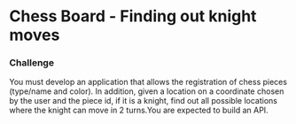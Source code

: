<h1>Chess Board - Finding out knight moves</h1>

<h3>Challenge</h3>

<p>
    You must develop an application that allows the registration of chess pieces (type/name
    and color). In addition, given a location on a coordinate chosen by the user and the piece id,
    if it is a knight, find out all possible locations where the knight can move in 2 turns.You are expected to build an API.
</p>